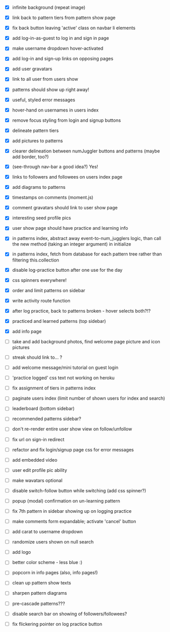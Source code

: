 - [x] infinite background (repeat image)
- [x] link back to pattern tiers from pattern show page
- [x] fix back button leaving 'active' class on navbar li elements
- [x] add log-in-as-guest to log in and sign in page
- [x] make username dropdown hover-activated
- [x] add log-in and sign-up links on opposing pages
- [x] add user gravatars
- [x] link to all user from users show
- [x] patterns should show up right away!
- [x] useful, styled error messages
- [x] hover-hand on usernames in users index
- [x] remove focus styling from login and signup buttons
- [x] delineate pattern tiers
- [x] add pictures to patterns
- [x] clearer delineation between numJuggler buttons and patterns (maybe add border, too?)
- [x] (see-through nav-bar a good idea?) Yes!
- [x] links to followers and followees on users index page
- [x] add diagrams to patterns
- [x] timestamps on comments (moment.js)
- [x] comment gravatars should link to user show page
- [x] interesting seed profile pics
- [x] user show page should have practice and learning info
- [x] in patterns index, abstract away event-to-num_jugglers logic, than call the new method (taking an integer argument) in initialize
- [x] in patterns index, fetch from database for each pattern tree rather than filtering this.collection
- [x] disable log-practice button after one use for the day
- [x] css spinners everywhere!
- [x] order and limit patterns on sidebar
- [x] write activity route function
- [x] after log practice, back to patterns broken - hover selects both?!?
- [x] practiced and learned patterns (top sidebar)
- [x] add info page
- [ ] take and add background photos, find welcome page picture and icon pictures
- [ ] streak should link to... ?
- [ ] add welcome message/mini tutorial on guest login
- [ ] 'practice logged' css text not working on heroku
- [ ] fix assignment of tiers in patterns index
- [ ] paginate users index (limit number of shown users for index and search)
- [ ] leaderboard (bottom sidebar)
- [ ] recommended patterns sidebar?
- [ ] don't re-render entire user show view on follow/unfollow

- [ ] fix url on sign-in redirect
- [ ] refactor and fix login/signup page css for error messages
- [ ] add embedded video
- [ ] user edit profile pic ability
- [ ] make wavatars optional
- [ ] disable switch-follow button while switching (add css spinner?)
- [ ] popup (modal) confirmation on un-learning pattern
- [ ] fix 7th pattern in sidebar showing up on logging practice

- [ ] make comments form expandable; activate 'cancel' button
- [ ] add carat to username dropdown
- [ ] randomize users shown on null search
- [ ] add logo
- [ ] better color scheme - less blue :)
- [ ] popcorn in info pages (also, info pages!)
- [ ] clean up pattern show texts
- [ ] sharpen pattern diagrams
- [ ] pre-cascade patterns???

- [ ] disable search bar on showing of followers/followees?
- [ ] fix flickering pointer on log practice button
